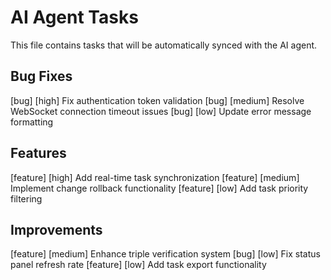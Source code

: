 # AI Agent Tasks

This file contains tasks that will be automatically synced with the AI agent.

## Bug Fixes

[bug] [high] Fix authentication token validation
[bug] [medium] Resolve WebSocket connection timeout issues
[bug] [low] Update error message formatting

## Features

[feature] [high] Add real-time task synchronization
[feature] [medium] Implement change rollback functionality
[feature] [low] Add task priority filtering

## Improvements

[feature] [medium] Enhance triple verification system
[bug] [low] Fix status panel refresh rate
[feature] [low] Add task export functionality 